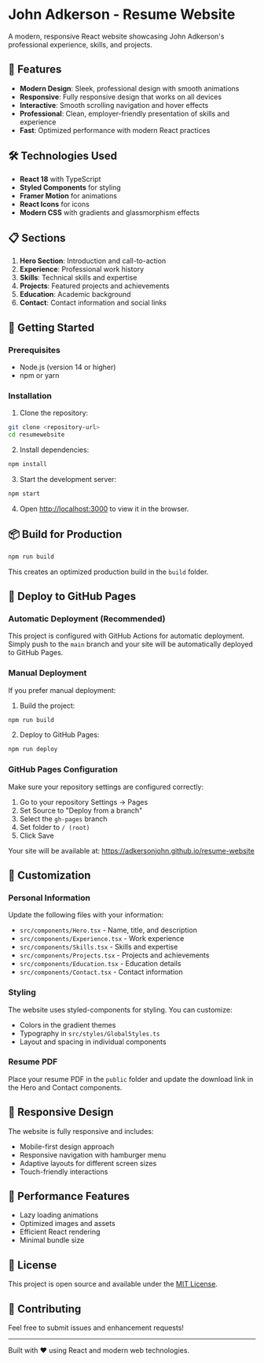 # John Adkerson - Resume Website

A modern, responsive React website showcasing John Adkerson's professional experience, skills, and projects.

## 🚀 Features

- **Modern Design**: Sleek, professional design with smooth animations
- **Responsive**: Fully responsive design that works on all devices
- **Interactive**: Smooth scrolling navigation and hover effects
- **Professional**: Clean, employer-friendly presentation of skills and experience
- **Fast**: Optimized performance with modern React practices

## 🛠️ Technologies Used

- **React 18** with TypeScript
- **Styled Components** for styling
- **Framer Motion** for animations
- **React Icons** for icons
- **Modern CSS** with gradients and glassmorphism effects

## 📋 Sections

1. **Hero Section**: Introduction and call-to-action
2. **Experience**: Professional work history
3. **Skills**: Technical skills and expertise
4. **Projects**: Featured projects and achievements
5. **Education**: Academic background
6. **Contact**: Contact information and social links

## 🚀 Getting Started

### Prerequisites

- Node.js (version 14 or higher)
- npm or yarn

### Installation

1. Clone the repository:

```bash
git clone <repository-url>
cd resumewebsite
```

2. Install dependencies:

```bash
npm install
```

3. Start the development server:

```bash
npm start
```

4. Open [http://localhost:3000](http://localhost:3000) to view it in the browser.

## 📦 Build for Production

```bash
npm run build
```

This creates an optimized production build in the `build` folder.

## 🚀 Deploy to GitHub Pages

### Automatic Deployment (Recommended)

This project is configured with GitHub Actions for automatic deployment. Simply push to the `main` branch and your site will be automatically deployed to GitHub Pages.

### Manual Deployment

If you prefer manual deployment:

1. Build the project:

```bash
npm run build
```

2. Deploy to GitHub Pages:

```bash
npm run deploy
```

### GitHub Pages Configuration

Make sure your repository settings are configured correctly:

1. Go to your repository Settings → Pages
2. Set Source to "Deploy from a branch"
3. Select the `gh-pages` branch
4. Set folder to `/ (root)`
5. Click Save

Your site will be available at: https://adkersonjohn.github.io/resume-website

## 🎨 Customization

### Personal Information

Update the following files with your information:

- `src/components/Hero.tsx` - Name, title, and description
- `src/components/Experience.tsx` - Work experience
- `src/components/Skills.tsx` - Skills and expertise
- `src/components/Projects.tsx` - Projects and achievements
- `src/components/Education.tsx` - Education details
- `src/components/Contact.tsx` - Contact information

### Styling

The website uses styled-components for styling. You can customize:

- Colors in the gradient themes
- Typography in `src/styles/GlobalStyles.ts`
- Layout and spacing in individual components

### Resume PDF

Place your resume PDF in the `public` folder and update the download link in the Hero and Contact components.

## 📱 Responsive Design

The website is fully responsive and includes:

- Mobile-first design approach
- Responsive navigation with hamburger menu
- Adaptive layouts for different screen sizes
- Touch-friendly interactions

## 🎯 Performance Features

- Lazy loading animations
- Optimized images and assets
- Efficient React rendering
- Minimal bundle size

## 📄 License

This project is open source and available under the [MIT License](LICENSE).

## 🤝 Contributing

Feel free to submit issues and enhancement requests!

---

Built with ❤️ using React and modern web technologies.
